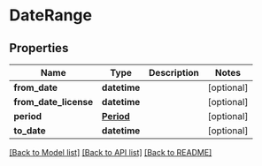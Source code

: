 # DateRange

## Properties
Name | Type | Description | Notes
------------ | ------------- | ------------- | -------------
**from_date** | **datetime** |  | [optional] 
**from_date_license** | **datetime** |  | [optional] 
**period** | [**Period**](Period.md) |  | [optional] 
**to_date** | **datetime** |  | [optional] 

[[Back to Model list]](README.md#documentation-for-models) [[Back to API list]](README.md#documentation-for-api-endpoints) [[Back to README]](README.md)


